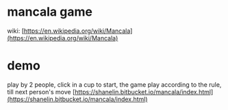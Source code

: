 # mancala game
wiki: [https://en.wikipedia.org/wiki/Mancala](https://en.wikipedia.org/wiki/Mancala)

# demo
play by 2 people, click in a cup to start, the game play according to the rule, till next person's move
[https://shanelin.bitbucket.io/mancala/index.html](https://shanelin.bitbucket.io/mancala/index.html)